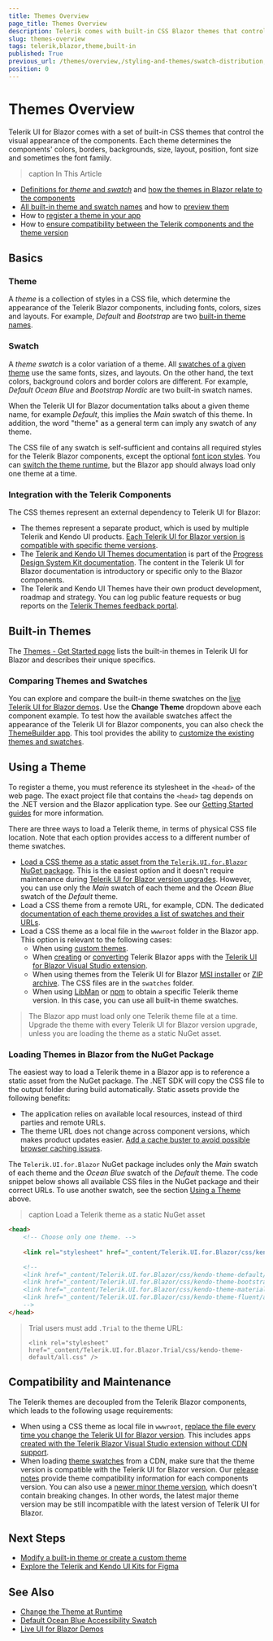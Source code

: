 ```yaml
---
title: Themes Overview
page_title: Themes Overview
description: Telerik comes with built-in CSS Blazor themes that control the visual appearance of your UI components.
slug: themes-overview
tags: telerik,blazor,theme,built-in
published: True
previous_url: /themes/overview,/styling-and-themes/swatch-distribution,/styling-and-themes/theme-swatches,/styling-and-themes/form-elements,/styling-and-themes/figma-ui-kits
position: 0
---
```


# Themes Overview

Telerik UI for Blazor comes with a set of built-in CSS themes that control the visual appearance of the components. Each theme determines the components' colors, borders, backgrounds, size, layout, position, font size and sometimes the font family.

>caption In This Article

* [Definitions for *theme* and *swatch*](#basics) and [how the themes in Blazor relate to the components](#integration-with-the-telerik-components)
* [All built-in theme and swatch names](#built-in-themes) and how to [preview them](#comparing-themes-and-swatches)
* How to [register a theme in your app](#using-a-theme)
* How to [ensure compatibility between the Telerik components and the theme version](#compatibility-and-maintenance)

## Basics

### Theme

A *theme* is a collection of styles in a CSS file, which determine the appearance of the Telerik Blazor components, including fonts, colors, sizes and layouts. For example, *Default* and *Bootstrap* are two [built-in theme names](#built-in-themes).

### Swatch

A *theme swatch* is a color variation of a theme. All <a href="https://www.telerik.com/design-system/docs/themes/kendo-themes/default/swatches/" target="_blank">swatches of a given theme</a> use the same fonts, sizes, and layouts. On the other hand, the text colors, background colors and border colors are different. For example, *Default Ocean Blue* and *Bootstrap Nordic* are two built-in swatch names.

When the Telerik UI for Blazor documentation talks about a given theme name, for example *Default*, this implies the *Main* swatch of this theme. In addition, the word "theme" as a general term can imply any swatch of any theme.

The CSS file of any swatch is self-sufficient and contains all required styles for the Telerik Blazor components, except the optional [font icon styles](slug://common-features-icons#font-icon-stylesheet). You can [switch the theme runtime](slug://common-kb-change-theme-runtime), but the Blazor app should always load only one theme at a time.

### Integration with the Telerik Components

The CSS themes represent an external dependency to Telerik UI for Blazor:

* The themes represent a separate product, which is used by multiple Telerik and Kendo UI products. [Each Telerik UI for Blazor version is compatible with specific theme versions](#compatibility-and-maintenance).
* The <a href="https://www.telerik.com/design-system/docs/themes/get-started/introduction/" target="_blank">Telerik and Kendo UI Themes documentation</a> is part of the <a href="https://www.telerik.com/design-system/docs/" target="_blank">Progress Design System Kit documentation</a>. The content in the Telerik UI for Blazor documentation is introductory or specific only to the Blazor components.
* The Telerik and Kendo UI Themes have their own product development, roadmap and strategy. You can log public feature requests or bug reports on the [Telerik Themes feedback portal](https://feedback.telerik.com/themes).


## Built-in Themes

The <a href="https://www.telerik.com/design-system/docs/themes/get-started/introduction/#available-themes" target="_blank">Themes - Get Started page</a> lists the built-in themes in Telerik UI for Blazor and describes their unique specifics.

### Comparing Themes and Swatches

You can explore and compare the built-in theme swatches on the [live Telerik UI for Blazor demos](https://demos.telerik.com/blazor-ui/grid/overview). Use the **Change Theme** dropdown above each component example. To test how the available swatches affect the appearance of the Telerik UI for Blazor components, you can also check the [ThemeBuilder app](https://themebuilderapp.telerik.com). This tool provides the ability to <a href="https://docs.telerik.com/themebuilder/introduction" target="_blank">customize the existing themes and swatches</a>.


## Using a Theme

To register a theme, you must reference its stylesheet in the `<head>` of the web page. The exact project file that contains the `<head>` tag depends on the .NET version and the Blazor application type. See our [Getting Started guides](slug://blazor-overview#getting-started) for more information.

There are three ways to load a Telerik theme, in terms of physical CSS file location. Note that each option provides access to a different number of theme swatches.

* [Load a CSS theme as a static asset from the `Telerik.UI.for.Blazor` NuGet package](#loading-themes-from-the-nuget-package). This is the easiest option and it doesn't require maintenance during [Telerik UI for Blazor version upgrades](slug://upgrade-tutorial). However, you can use only the *Main* swatch of each theme and the *Ocean Blue* swatch of the *Default* theme.
* Load a CSS theme from a remote URL, for example, CDN. The dedicated <a href="https://www.telerik.com/design-system/docs/themes/kendo-themes/default/" target="_blank">documentation of each theme provides a list of swatches and their URLs</a>.
* Load a CSS theme as a local file in the `wwwroot` folder in the Blazor app. This option is relevant to the following cases:
    * When using [custom themes](slug://themes-customize).
    * When [creating](slug://getting-started-vs-integration-new-project) or [converting](slug://getting-started-vs-integration-convert-project) Telerik Blazor apps with the [Telerik UI for Blazor Visual Studio extension](slug://getting-started-vs-integration-overview).
    * When using themes from the Telerik UI for Blazor [MSI installer](slug://installation-msi) or [ZIP archive](slug://installation-zip). The CSS files are in the `swatches` folder.
    * When using [LibMan](slug://common-kb-telerik-themes-libman) or <a href="https://www.telerik.com/design-system/docs/themes/get-started/installation/" target="_blank">npm</a> to obtain a specific Telerik theme version. In this case, you can use all built-in theme swatches.

> The Blazor app must load only one Telerik theme file at a time. Upgrade the theme with every Telerik UI for Blazor version upgrade, unless you are loading the theme as a static NuGet asset.

### Loading Themes in Blazor from the NuGet Package

The easiest way to load a Telerik theme in a Blazor app is to reference a static asset from the NuGet package. The .NET SDK will copy the CSS file to the output folder during build automatically. Static assets provide the following benefits:

* The application relies on available local resources, instead of third parties and remote URLs.
* The theme URL does not change across component versions, which makes product updates easier. [Add a cache buster to avoid possible browser caching issues](slug://common-kb-browser-cache-buster).

The `Telerik.UI.for.Blazor` NuGet package includes only the *Main* swatch of each theme and the *Ocean Blue* swatch of the *Default* theme. The code snippet below shows all available CSS files in the NuGet package and their correct URLs. To use another swatch, see the section [Using a Theme](#using-a-theme) above.

>caption Load a Telerik theme as a static NuGet asset

<div class="skip-repl"></div>

````HTML
<head>
    <!-- Choose only one theme. -->
    
    <link rel="stylesheet" href="_content/Telerik.UI.for.Blazor/css/kendo-theme-default/all.css" />

    <!-- 
    <link href="_content/Telerik.UI.for.Blazor/css/kendo-theme-default/default-ocean-blue.css" rel="stylesheet" />
    <link href="_content/Telerik.UI.for.Blazor/css/kendo-theme-bootstrap/all.css" rel="stylesheet" />
    <link href="_content/Telerik.UI.for.Blazor/css/kendo-theme-material/all.css" rel="stylesheet" />
    <link href="_content/Telerik.UI.for.Blazor/css/kendo-theme-fluent/all.css" rel="stylesheet" />
    -->
</head>
````

> Trial users must add `.Trial` to the theme URL:
>
> `<link rel="stylesheet" href="_content/Telerik.UI.for.Blazor.Trial/css/kendo-theme-default/all.css" />`

## Compatibility and Maintenance

The Telerik themes are decoupled from the Telerik Blazor components, which leads to the following usage requirements:

* When using a CSS theme as local file in `wwwroot`, [replace the file every time you change the Telerik UI for Blazor version](slug://upgrade-tutorial). This includes apps [created with the Telerik Blazor Visual Studio extension without CDN support](slug://getting-started-vs-integration-new-project#step-3-select-theme).
* When loading <a href="https://www.telerik.com/design-system/docs/themes/kendo-themes/default/swatches/" target="_blank">theme swatches</a> from a CDN, make sure that the theme version is compatible with the Telerik UI for Blazor version. Our [release notes](https://www.telerik.com/support/whats-new/blazor-ui/release-history) provide theme compatibility information for each components version. You can also use a <a href="https://www.telerik.com/design-system/docs/themes/get-started/changelog/" target="_blank">newer minor theme version</a>, which doesn't contain breaking changes. In other words, the latest major theme version may be still incompatible with the latest version of Telerik UI for Blazor.


## Next Steps

* [Modify a built-in theme or create a custom theme](slug://themes-customize)
* [Explore the Telerik and Kendo UI Kits for Figma](https://www.telerik.com/design-system/docs/resources/figma-ui-kits/)

## See Also

* [Change the Theme at Runtime](slug://common-kb-change-theme-runtime)
* <a href="https://www.telerik.com/design-system/docs/themes/kendo-themes/default/swatches/#ocean-blue-accessibility-swatch" target="_blank">Default Ocean Blue Accessibility Swatch</a>
* [Live UI for Blazor Demos](https://demos.telerik.com/blazor-ui)
